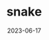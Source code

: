 ---
title: "snake"
cc-type: reptile
date: 2023-06-17
hashtag: snake
tags:
  - Reptile
  - Animal
type-of:
  - Reptile
---